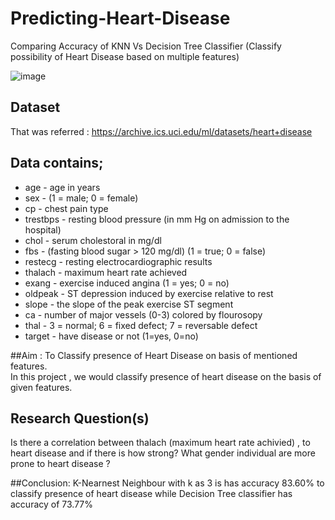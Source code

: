 # Predicting-Heart-Disease
Comparing Accuracy of KNN Vs Decision Tree Classifier (Classify possibility of Heart Disease based on multiple features)


![image](https://user-images.githubusercontent.com/19268537/116271648-cdd62680-a79d-11eb-9a4c-a79a07c7cd8a.png)

## Dataset 
 That was referred : https://archive.ics.uci.edu/ml/datasets/heart+disease



## Data contains;

* age - age in years
* sex - (1 = male; 0 = female)
* cp - chest pain type
* trestbps - resting blood pressure (in mm Hg on admission to the hospital)
* chol - serum cholestoral in mg/dl
* fbs - (fasting blood sugar > 120 mg/dl) (1 = true; 0 = false)
* restecg - resting electrocardiographic results
* thalach - maximum heart rate achieved
* exang - exercise induced angina (1 = yes; 0 = no)
* oldpeak - ST depression induced by exercise relative to rest
* slope - the slope of the peak exercise ST segment
* ca - number of major vessels (0-3) colored by flourosopy
* thal - 3 = normal; 6 = fixed defect; 7 = reversable defect
* target - have disease or not (1=yes, 0=no)

##Aim : To Classify presence of Heart Disease on basis of mentioned features. <br>
In this project , we would classify presence of heart disease on the basis of given features. <br>

## Research Question(s)
  Is there a correlation between thalach (maximum heart rate achivied) , to heart disease and if there is how strong?
  What gender individual are more prone to heart disease ?
 
##Conclusion: 
K-Nearnest Neighbour with k as 3 is has accuracy 83.60% to classify presence of heart disease while Decision Tree classifier has accuracy of 73.77%
 
